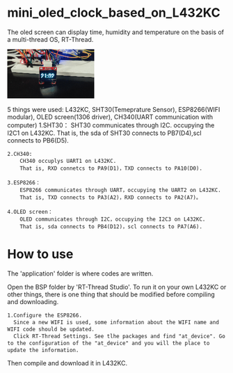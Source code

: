 # mini_oled_clock_based_on_L432KC
The oled screen can display time, humidity and temperature on the basis of a multi-thread OS, RT-Thread.

![image](https://github.com/Charlie839242/mini_oled_clock_based_on_L432KC/blob/main/video/mini_oled_clock.gif)

  5 things were used: L432KC, SHT30(Temeprature Sensor), ESP8266(WIFI modular), OLED screen(1306 driver), CH340(UART communication with computer)
	1.SHT30：
		SHT30 communicates through I2C. occupying the I2C1 on L432KC.
		That is, the sda of SHT30 connects to PB7(D4),scl connects to PB6(D5).
		
	2.CH340:
		CH340 occuplys UART1 on L432KC.
		That is, RXD connetcs to PA9(D1)，TXD connects to PA10(D0).
		
	3.ESP8266：
		ESP8266 communicates through UART，occupying the UART2 on L432KC.
		That is, TXD connects to PA3(A2)，RXD connects to PA2(A7)。
		
	4.OLED screen：
		OLED communicates through I2C，occupying the I2C3 on L432KC.
		That is, sda connects to PB4(D12)，scl connects to PA7(A6).
    
# How to use
  The 'application' folder is where codes are written.
  
  Open the BSP folder by 'RT-Thread Studio'. To run it on your own L432KC or other things, there is one thing that should be modified before compiling and downloading.
  
    1.Configure the ESP8266.
      Since a new WIFI is used, some information about the WIFI name and WIFI code should be updated.
      Click RT-Thread Settings. See tlhe packages and find "at_device". Go to the configuration of the "at_device" and you will the place to update the information.
      
  Then compile and download it in L432KC.
  
